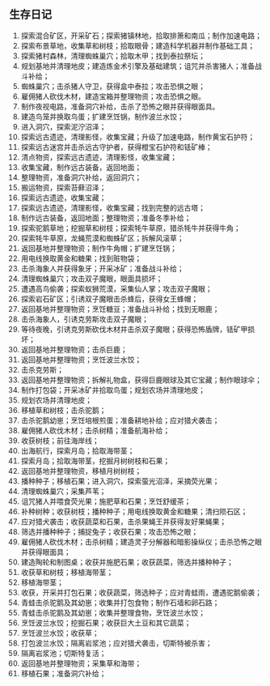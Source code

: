 
## 生存日记

1. 探索混合矿区，开采矿石；探索猪镇林地，拾取排箫和南瓜；制作加速电路；
2. 探索布景草地，收集草和树枝；拾取眼骨；建造科学机器并制作基础工具；
3. 探索猪村森林，清理蜘蛛巢穴；拾取木甲；找到泰拉祭坛；
4. 规划基地并清理地皮；建造炼金术引擎及基础建筑；诅咒并杀害猪人；准备战斗补给；
5. 蜘蛛巢穴；击杀猪人守卫，获得盒中泰拉；攻击恐惧之眼；
6. 雇佣猪人砍伐木材，建造宝箱并整理物资；攻击恐惧之眼。
7. 制作夜视电路，准备洞穴补给，击杀了恐怖之眼并获得眼面具。
8. 建造鸟笼并换取鸟蛋；扩建烹饪锅，制作波兰水饺；
9. 进入洞穴，探索泥泞沼泽；
10. 探索远古遗迹，清理影怪，收集宝藏；升级了加速电路，制作黄宝石护符；
11. 探索远古迷宫并击杀远古守护者，获得橙宝石护符和铥矿棒；
12. 清点物资，探索远古遗迹，清理影怪，收集宝藏；
13. 收集宝藏，制作远古装备，返回地面；
14. 整理物资，准备洞穴补给，返回洞穴；
15. 搬运物资，探索苔藓沼泽；
16. 探索远古遗迹，收集宝藏；
17. 探索远古遗迹，清理影怪，收集宝藏；找到完整的远古塔；
18. 制作远古装备，返回地面；整理物资；准备冬季补给；
19. 探索驼鹅草地；挖掘草和树枝；探索牦牛草原，猎杀牦牛并获得牛角；
20. 探索牦牛草原，龙蝇荒漠和蜘蛛矿区；拆解风滚草；
21. 返回基地并整理物资；制作牛角帽；扩建烹饪锅；
22. 用电线换取黄金和糖果；找到赃物袋；
23. 击杀海象人并获得象牙；开采冰矿；准备战斗补给；
24. 清理蜘蛛巢穴；攻击双子魔眼，眼面具损坏；
25. 遭遇高鸟偷袭；探索蚁狮荒漠，采集仙人掌；攻击双子魔眼；
26. 探索岩石矿区；引诱双子魔眼击杀蜂后，获得女王蜂帽；
27. 返回基地并整理物资；烹饪糖豆；准备战斗补给；找到无眼鹿；
28. 击杀海象人，引诱克劳斯攻击双子魔眼；
29. 等待夜晚，引诱克劳斯砍伐木材并击杀双子魔眼；获得恐怖盾牌，铥矿甲损坏；
30. 返回基地并整理物资；击杀巨鹿；
31. 返回基地并整理物资；烹饪波兰水饺；
32. 击杀克劳斯；
33. 返回基地并整理物资；拆解礼物盒，获得巨鹿眼球及其它宝藏；制作眼球伞；
34. 制作打包袋；开采冰矿并拾取鸟蛋；规划农场并清理地皮；
35. 规划农场并清理地皮；
36. 移植草和树枝；击杀驼鹅；
37. 击杀驼鹅幼崽；烹饪培根煎蛋；准备耕地补给；应对猎犬袭击；
38. 雇佣猪人砍伐木材；击杀树精；准备航海补给；
39. 收获树枝；前往海岸线；
40. 出海航行，探索月岛；拾取海带茎；
41. 探索月岛；拾取海带茎，挖掘月树树枝和石果；
42. 返回基地并整理物资，移植月树树枝；
43. 播种种子；移植石果；进入洞穴，探索萤光沼泽，采摘荧光果；
44. 清理蜘蛛巢穴；采集芦苇；
45. 诅咒猪人并喂食荧光果；施肥草和石果；烹饪舒缓茶；
46. 补种树种；收获树枝；播种种子；用电线换取黄金和糖果；清扫陨石区；
47. 应对猎犬袭击；收获蔬菜和石果，击杀果蝇王并获得友好果蝇果；
48. 筛选并播种种子；捕捉兔子；收获石果；攻击恐怖之眼；
49. 雇佣猪人砍伐木材；击杀树精；建造灵子分解器和暗影操纵仪；击杀恐怖之眼并获得眼面具；
50. 建造陶轮和制图桌；收获并施肥石果；收获蔬菜，筛选并播种种子；
51. 收获草和树枝；移植海带茎；
52. 移植海带茎；
53. 收获，开采并打包石果；收获蔬菜，筛选种子；应对青蛙雨，遭遇驼鹅偷袭；
54. 青蛙击杀驼鹅及其幼崽；收集并打包食物；制作石墙和卵石路；
55. 青蛙击杀驼鹅及其幼崽；收集并整理食物，烹饪波兰水饺；
56. 烹饪波兰水饺；挖掘石果；收获巨大土豆和其它蔬菜；
57. 烹饪波兰水饺；收获草；
58. 打包波兰水饺；隔离岩浆池；应对猎犬袭击，切斯特被杀害；
59. 隔离岩浆池；切斯特复活；
60. 返回基地并整理物资；采集草和海带；
61. 移植石果；准备洞穴补给；